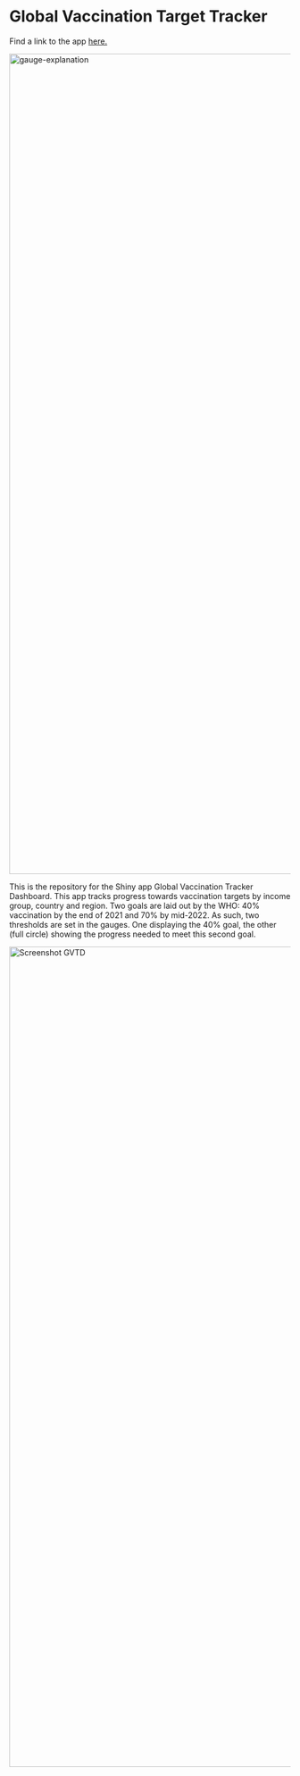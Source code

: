# Global Vaccination Target Tracker

Find a link to the app [here.](https://cds-tools.shinyapps.io/Vaccine-progress/)

<img width="1470" style="padding-right:100" alt="gauge-explanation" src="https://user-images.githubusercontent.com/74201925/147163413-f4eb3734-0ff1-4b1e-ab72-6ff7dba572ce.png">

This is the repository for the Shiny app Global Vaccination Tracker Dashboard. This app tracks progress towards vaccination targets by income group, country and region. Two goals are laid out by the WHO: 40% vaccination by the end of 2021 and 70% by mid-2022. As such, two thresholds are set in the gauges. One displaying the 40% goal, the other (full circle) showing the progress needed to meet this second goal. 

<img width="1470" alt="Screenshot GVTD " src="https://user-images.githubusercontent.com/74201925/147163089-7043db86-53bc-4895-94ce-26256dab6a30.png">

